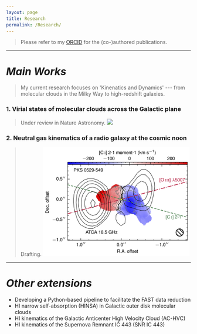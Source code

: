 ```yaml
---
layout: page
title: Research 
permalink: /Research/
---
```


> Please refer to my [ORCID](https://orcid.org/0000-0002-2231-8381) for the (co-)authored publications.

---

# *Main Works*

> My current research focuses on 'Kinenatics and Dynamics' --- from molecular
clouds in the Milky Way to high-redshift galaxies.

### 1. Virial states of molecular clouds across the Galactic plane
> Under review in Nature Astronomy.
> <img   src="/fig/research/GMPMC/sample_distribution.png"   width="300" height="auto"/>

### 2. Neutral gas kinematics of a radio galaxy at the cosmic noon
> Drafting.
> <img   src="/fig/research/PKS_0529-549/CImom1_ALMAposter.jpg"   width="400" height="auto"/>

---

# *Other extensions*

* Developing a Python-based pipeline to facilitate the FAST data reduction 
* HI narrow self-absorption (HINSA) in Galactic outer disk molecular clouds 
* HI kinematics of the Galactic Anticenter High Velocity Cloud (AC-HVC)
* HI kinematics of the Supernova Remnant IC 443 (SNR IC 443) 
